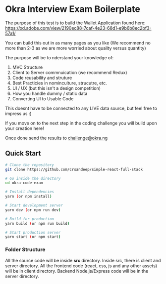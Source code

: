 # Okra Interview Exam Boilerplate

The purpose of this test is to build the Wallet Application found here:
https://xd.adobe.com/view/2190ec88-7caf-4e23-68d1-e9b6b8ec2bf3-57a1/

You can build this out in as many pages as you like (We recommend no more than 2-3 as we are more worried about quality versus quantity) 

The purpose will be to nderstand your knowledge of:
1. MVC Structure
2. Client to Server commnuication (we recommend Redux)
3. Code reusability and struture 
4. Best Practicies in nominculture, strucutre, etc.
5. UI / UX (but this isn't a design competition) 
6. How you handle dummy / static data
7. Converting UI to Usable Code

This doesnt have to be connected to any LIVE data source, but feel free to impress us :)

If you move on to the next step in the coding challenge you will build upon your creation here!

Once done send the results to challenge@okra.ng

## Quick Start

```bash
# Clone the repository
git clone https://github.com/crsandeep/simple-react-full-stack

# Go inside the directory
cd okra-code-exam

# Install dependencies
yarn (or npm install)

# Start development server
yarn dev (or npm run dev)

# Build for production
yarn build (or npm run build)

# Start production server
yarn start (or npm start)
```

### Folder Structure

All the source code will be inside **src** directory. Inside src, there is client and server directory. All the frontend code (react, css, js and any other assets) will be in client directory. Backend Node.js/Express code will be in the server directory.
